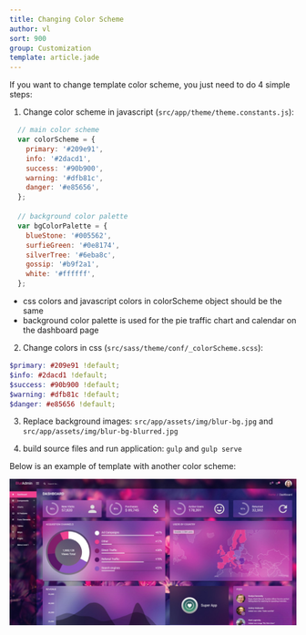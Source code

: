 ```yaml
---
title: Changing Color Scheme
author: vl
sort: 900
group: Customization
template: article.jade
---
```


If you want to change template color scheme, you just need to do 4 simple steps:

1) Change color scheme in javascript (`src/app/theme/theme.constants.js`):
```javascript
  // main color scheme
  var colorScheme = {
    primary: '#209e91',
    info: '#2dacd1',
    success: '#90b900',
    warning: '#dfb81c',
    danger: '#e85656',
  };

  // background color palette
  var bgColorPalette = {
    blueStone: '#005562',
    surfieGreen: '#0e8174',
    silverTree: '#6eba8c',
    gossip: '#b9f2a1',
    white: '#ffffff',
  };
```
- css colors and javascript colors in colorScheme object should be the same
- background color palette is used for the pie traffic chart and calendar on the dashboard page

2) Change colors in css (`src/sass/theme/conf/_colorScheme.scss`):

```scss
$primary: #209e91 !default;
$info: #2dacd1 !default;
$success: #90b900 !default;
$warning: #dfb81c !default;
$danger: #e85656 !default;
```

3) Replace background images: `src/app/assets/img/blur-bg.jpg` and `src/app/assets/img/blur-bg-blurred.jpg`

4) build source files and run application: `gulp` and `gulp serve`

Below is an example of template with another color scheme:

![](new-color-scheme.jpg)
